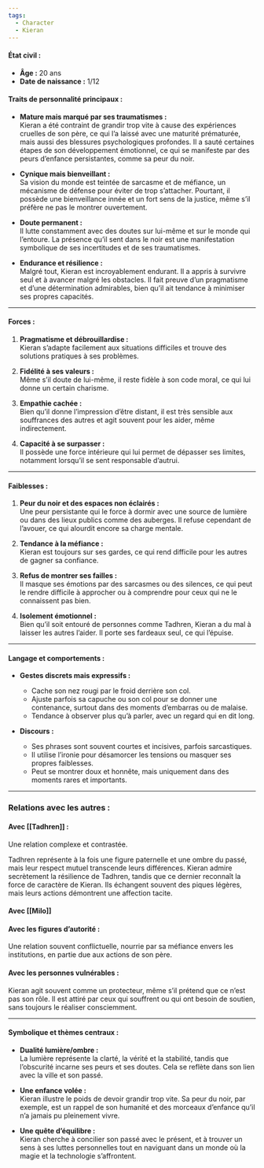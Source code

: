```yaml
---
tags:
  - Character
  - Kieran
---
```


#### **État civil :**

- **Âge :** 20 ans  
- **Date de naissance :** 1/12
#### **Traits de personnalité principaux :**

- **Mature mais marqué par ses traumatismes :**  
    Kieran a été contraint de grandir trop vite à cause des expériences cruelles de son père, ce qui l’a laissé avec une maturité prématurée, mais aussi des blessures psychologiques profondes. Il a sauté certaines étapes de son développement émotionnel, ce qui se manifeste par des peurs d’enfance persistantes, comme sa peur du noir.
    
- **Cynique mais bienveillant :**  
    Sa vision du monde est teintée de sarcasme et de méfiance, un mécanisme de défense pour éviter de trop s’attacher. Pourtant, il possède une bienveillance innée et un fort sens de la justice, même s’il préfère ne pas le montrer ouvertement.
    
- **Doute permanent :**  
    Il lutte constamment avec des doutes sur lui-même et sur le monde qui l’entoure. La présence qu’il sent dans le noir est une manifestation symbolique de ses incertitudes et de ses traumatismes.
    
- **Endurance et résilience :**  
    Malgré tout, Kieran est incroyablement endurant. Il a appris à survivre seul et à avancer malgré les obstacles. Il fait preuve d’un pragmatisme et d’une détermination admirables, bien qu’il ait tendance à minimiser ses propres capacités.
    

---

#### **Forces :**

1. **Pragmatisme et débrouillardise :**  
    Kieran s’adapte facilement aux situations difficiles et trouve des solutions pratiques à ses problèmes.
    
2. **Fidélité à ses valeurs :**  
    Même s’il doute de lui-même, il reste fidèle à son code moral, ce qui lui donne un certain charisme.
    
3. **Empathie cachée :**  
    Bien qu’il donne l’impression d’être distant, il est très sensible aux souffrances des autres et agit souvent pour les aider, même indirectement.
    
4. **Capacité à se surpasser :**  
    Il possède une force intérieure qui lui permet de dépasser ses limites, notamment lorsqu’il se sent responsable d’autrui.
    

---

#### **Faiblesses :**

1. **Peur du noir et des espaces non éclairés :**  
    Une peur persistante qui le force à dormir avec une source de lumière ou dans des lieux publics comme des auberges. Il refuse cependant de l’avouer, ce qui alourdit encore sa charge mentale.
    
2. **Tendance à la méfiance :**  
    Kieran est toujours sur ses gardes, ce qui rend difficile pour les autres de gagner sa confiance.
    
3. **Refus de montrer ses failles :**  
    Il masque ses émotions par des sarcasmes ou des silences, ce qui peut le rendre difficile à approcher ou à comprendre pour ceux qui ne le connaissent pas bien.
    
4. **Isolement émotionnel :**  
    Bien qu’il soit entouré de personnes comme Tadhren, Kieran a du mal à laisser les autres l’aider. Il porte ses fardeaux seul, ce qui l’épuise.
    

---

#### **Langage et comportements :**

- **Gestes discrets mais expressifs :**
    
    - Cache son nez rougi par le froid derrière son col.
    - Ajuste parfois sa capuche ou son col pour se donner une contenance, surtout dans des moments d’embarras ou de malaise.
    - Tendance à observer plus qu’à parler, avec un regard qui en dit long.
- **Discours :**
    
    - Ses phrases sont souvent courtes et incisives, parfois sarcastiques.
    - Il utilise l’ironie pour désamorcer les tensions ou masquer ses propres faiblesses.
    - Peut se montrer doux et honnête, mais uniquement dans des moments rares et importants.

---
### **Relations avec les autres :**

#### **Avec [[Tadhren]] :**  

Une relation complexe et contrastée. 

Tadhren représente à la fois une figure paternelle et une ombre du passé, mais leur respect mutuel transcende leurs différences. Kieran admire secrètement la résilience de Tadhren, tandis que ce dernier reconnaît la force de caractère de Kieran. Ils échangent souvent des piques légères, mais leurs actions démontrent une affection tacite.

#### Avec [[Milo]] 
#### **Avec les figures d’autorité :**  

Une relation souvent conflictuelle, nourrie par sa méfiance envers les institutions, en partie due aux actions de son père.


#### **Avec les personnes vulnérables :**  

Kieran agit souvent comme un protecteur, même s’il prétend que ce n’est pas son rôle. Il est attiré par ceux qui souffrent ou qui ont besoin de soutien, sans toujours le réaliser consciemment.
 
--- 
#### **Symbolique et thèmes centraux :**

- **Dualité lumière/ombre :**  
    La lumière représente la clarté, la vérité et la stabilité, tandis que l’obscurité incarne ses peurs et ses doutes. Cela se reflète dans son lien avec la ville et son passé.
    
- **Une enfance volée :**  
    Kieran illustre le poids de devoir grandir trop vite. Sa peur du noir, par exemple, est un rappel de son humanité et des morceaux d’enfance qu’il n’a jamais pu pleinement vivre.
    
- **Une quête d’équilibre :**  
    Kieran cherche à concilier son passé avec le présent, et à trouver un sens à ses luttes personnelles tout en naviguant dans un monde où la magie et la technologie s’affrontent.